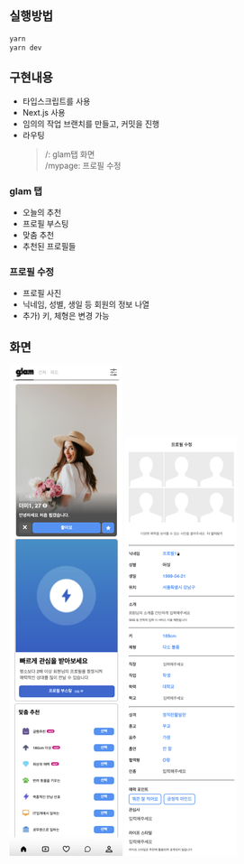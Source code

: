 ## 실행방법

```
yarn
yarn dev
```

## 구현내용

- 타입스크립트를 사용
- Next.js 사용
- 임의의 작업 브랜치를 만들고, 커밋을 진행
- 라우팅
  > /: glam탭 화면  
  > /mypage: 프로필 수정

### glam 탭
- 오늘의 추천
- 프로필 부스팅
- 맞춤 추천
- 추천된 프로필들

### 프로필 수정
- 프로필 사진
- 닉네임, 성별, 생일 등 회원의 정보 나열
- 추가) 키, 체형은 변경 가능

## 화면

![Glam](https://github.com/kimhan0421/cupist_task/blob/main/public/images/shot/home.png)
![프로필 수정](https://github.com/kimhan0421/cupist_task/blob/main/public/images/shot/mypage.png)

